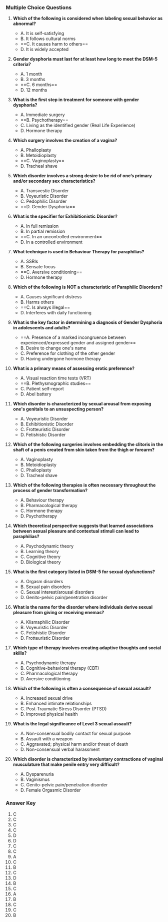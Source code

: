 ### Multiple Choice Questions

1. **Which of the following is considered when labeling sexual behavior as abnormal?**
   - A. It is self-satisfying
   - B. It follows cultural norms
   - ==C. It causes harm to others==
   - D. It is widely accepted

2. **Gender dysphoria must last for at least how long to meet the DSM-5 criteria?**
   - A. 1 month
   - B. 3 months
   - ==C. 6 months==
   - D. 12 months

3. **What is the first step in treatment for someone with gender dysphoria?**
   - A. Immediate surgery
   - ==B. Psychotherapy==
   - C. Living as the identified gender (Real Life Experience)
   - D. Hormone therapy

4. **Which surgery involves the creation of a vagina?**
   - A. Phalloplasty
   - B. Metoidioplasty
   - ==C. Vaginoplasty==
   - D. Tracheal shave

5. **Which disorder involves a strong desire to be rid of one’s primary and/or secondary sex characteristics?**
   - A. Transvestic Disorder
   - B. Voyeuristic Disorder
   - C. Pedophilic Disorder
   - ==D. Gender Dysphoria==

6. **What is the specifier for Exhibitionistic Disorder?**
   - A. In full remission
   - B. In partial remission
   - ==C. In an uncontrolled environment==
   - D. In a controlled environment

7. **What technique is used in Behaviour Therapy for paraphilias?**
   - A. SSRIs
   - B. Sensate focus
   - ==C. Aversive conditioning==
   - D. Hormone therapy

8. **Which of the following is NOT a characteristic of Paraphilic Disorders?**
   - A. Causes significant distress
   - B. Harms others
   - ==C. Is always illegal==
   - D. Interferes with daily functioning

9. **What is the key factor in determining a diagnosis of Gender Dysphoria in adolescents and adults?**
   - ==A. Presence of a marked incongruence between experienced/expressed gender and assigned gender==
   - B. Desire to change one's name
   - C. Preference for clothing of the other gender
   - D. Having undergone hormone therapy

10. **What is a primary means of assessing erotic preference?**
    - A. Visual reaction time tests (VRT)
    - ==B. Plethysmographic studies==
    - C. Patient self-report
    - D. Abel battery

11. **Which disorder is characterized by sexual arousal from exposing one's genitals to an unsuspecting person?**
    - A. Voyeuristic Disorder
    - B. Exhibitionistic Disorder
    - C. Frotteuristic Disorder
    - D. Fetishistic Disorder

12. **Which of the following surgeries involves embedding the clitoris in the shaft of a penis created from skin taken from the thigh or forearm?**
    - A. Vaginoplasty
    - B. Metoidioplasty
    - C. Phalloplasty
    - D. Tracheal shave

13. **Which of the following therapies is often necessary throughout the process of gender transformation?**
    - A. Behaviour therapy
    - B. Pharmacological therapy
    - C. Hormone therapy
    - D. Psychotherapy

14. **Which theoretical perspective suggests that learned associations between sexual pleasure and contextual stimuli can lead to paraphilias?**
    - A. Psychodynamic theory
    - B. Learning theory
    - C. Cognitive theory
    - D. Biological theory

15. **What is the first category listed in DSM-5 for sexual dysfunctions?**
    - A. Orgasm disorders
    - B. Sexual pain disorders
    - C. Sexual interest/arousal disorders
    - D. Genito-pelvic pain/penetration disorder

16. **What is the name for the disorder where individuals derive sexual pleasure from giving or receiving enemas?**
    - A. Klismaphilic Disorder
    - B. Voyeuristic Disorder
    - C. Fetishistic Disorder
    - D. Frotteuristic Disorder

17. **Which type of therapy involves creating adaptive thoughts and social skills?**
    - A. Psychodynamic therapy
    - B. Cognitive-behavioral therapy (CBT)
    - C. Pharmacological therapy
    - D. Aversive conditioning

18. **Which of the following is often a consequence of sexual assault?**
    - A. Increased sexual drive
    - B. Enhanced intimate relationships
    - C. Post-Traumatic Stress Disorder (PTSD)
    - D. Improved physical health

19. **What is the legal significance of Level 3 sexual assault?**
    - A. Non-consensual bodily contact for sexual purpose
    - B. Assault with a weapon
    - C. Aggravated; physical harm and/or threat of death
    - D. Non-consensual verbal harassment

20. **Which disorder is characterized by involuntary contractions of vaginal musculature that make penile entry very difficult?**
    - A. Dysparenuria
    - B. Vaginismus
    - C. Genito-pelvic pain/penetration disorder
    - D. Female Orgasmic Disorder

### Answer Key
1. C
2. C
3. C
4. C
5. D
6. D
7. C
8. C
9. A
10. C
11. B
12. C
13. D
14. B
15. C
16. A
17. B
18. C
19. C
20. B